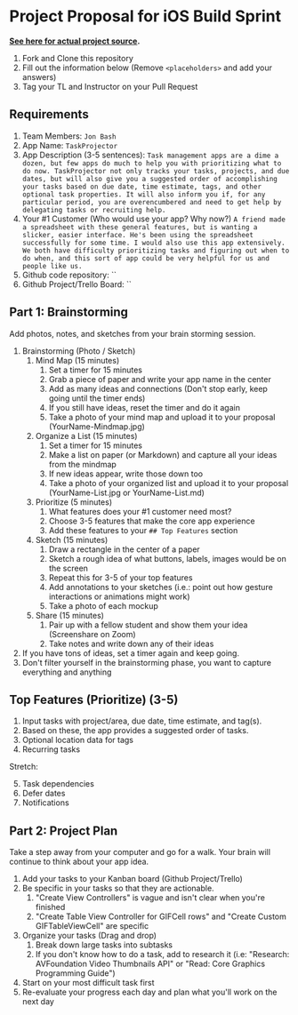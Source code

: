 # Project Proposal for iOS Build Sprint

**[See here for actual project source](https://github.com/jonbash/CountdownTracker).**

1. Fork and Clone this repository
2. Fill out the information below (Remove `<placeholders>` and add your answers)
3. Tag your TL and Instructor on your Pull Request

## Requirements

1. Team Members: `Jon Bash`
2. App Name: `TaskProjector`
3. App Description (3-5 sentences):
    `Task management apps are a dime a dozen, but few apps do much to help you with prioritizing what to do now. TaskProjector not only tracks your tasks, projects, and due dates, but will also give you a suggested order of accomplishing your tasks based on due date, time estimate, tags, and other optional task properties. It will also inform you if, for any particular period, you are overencumbered and need to get help by delegating tasks or recruiting help.`
4. Your #1 Customer (Who would use your app? Why now?)
    `A friend made a spreadsheet with these general features, but is wanting a slicker, easier interface. He's been using the spreadsheet successfully for some time. I would also use this app extensively. We both have difficulty prioritizing tasks and figuring out when to do when, and this sort of app could be very helpful for us and people like us.`
5. Github code repository: ``
6. Github Project/Trello Board: ``

## Part 1: Brainstorming

Add photos, notes, and sketches from your brain storming session. 

1. Brainstorming (Photo / Sketch)
    1. Mind Map (15 minutes)
        1. Set a timer for 15 minutes
        2. Grab a piece of paper and write your app name in the center
        3. Add as many ideas and connections (Don't stop early, keep going until the timer ends)
        4. If you still have ideas, reset the timer and do it again
        5. Take a photo of your mind map and upload it to your proposal (YourName-Mindmap.jpg)
    2. Organize a List (15 minutes)
        1. Set a timer for 15 minutes
        2. Make a list on paper (or Markdown) and capture all your ideas from the mindmap
        3. If new ideas appear, write those down too
        4. Take a photo of your organized list and upload it to your proposal (YourName-List.jpg or YourName-List.md)
    3. Prioritize (5 minutes)
        1. What features does your #1 customer need most?
        2. Choose 3-5 features that make the core app experience
        3. Add these features to your `## Top Features` section
    4. Sketch (15 minutes)
        1. Draw a rectangle in the center of a paper
        2. Sketch a rough idea of what buttons, labels, images would be on the screen
        3. Repeat this for 3-5 of your top features
        4. Add annotations to your sketches (i.e.: point out how gesture interactions or animations might work)
        5. Take a photo of each mockup
    5. Share (15 minutes)
        1. Pair up with a fellow student and show them your idea (Screenshare on Zoom)
        2. Take notes and write down any of their ideas
2. If you have tons of ideas, set a timer again and keep going.
3. Don't filter yourself in the brainstorming phase, you want to capture everything and anything

## Top Features (Prioritize) (3-5)

1. Input tasks with project/area, due date, time estimate, and tag(s).
2. Based on these, the app provides a suggested order of tasks.
3. Optional location data for tags
4. Recurring tasks

Stretch:

5. Task dependencies
6. Defer dates
7. Notifications

## Part 2: Project Plan

Take a step away from your computer and go for a walk. Your brain will continue to think about your app idea.

1. Add your tasks to your Kanban board (Github Project/Trello)
2. Be specific in your tasks so that they are actionable.
    1. "Create View Controllers" is vague and isn't clear when you're finished
    2. "Create Table View Controller for GIFCell rows" and "Create Custom GIFTableViewCell" are specific
3. Organize your tasks (Drag and drop)
    1. Break down large tasks into subtasks
    2. If you don't know how to do a task, add to research it (i.e: "Research: AVFoundation Video Thumbnails API" or "Read: Core Graphics Programming Guide")
4. Start on your most difficult task first
5. Re-evaluate your progress each day and plan what you'll work on the next day

